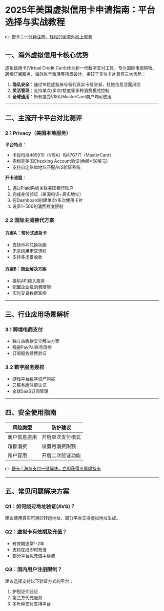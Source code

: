 # 2025年美国虚拟信用卡申请指南：平台选择与实战教程

👉 [野卡 | 一分钟注册，轻松订阅海外线上服务](https://bbtdd.com/yeka)

## 一、海外虚拟信用卡核心优势
虚拟信用卡(Virtual Credit Card)作为新一代数字支付工具，专为国际电商购物、跨境订阅服务、海外账号激活等场景设计。相较于实体卡片具有三大优势：
1. **隐私安全**：通过16位虚拟账号替代真实卡号交易，杜绝信息泄露风险
2. **灵活管理**：支持单次/多次/额度等多种消费模式控制
3. **全球通用**：所有接受VISA/MasterCard商户均可使用

---

## 二、主流开卡平台对比测评
### 2.1 Privacy（美国本地服务）
**平台特点**：
- 卡段包括485910（VISA）和476771（MasterCard）
- 需绑定美国Checking Account验证(余额>50美元)
- 支持自定账单地址匹配AVS验证系统

**开卡流程**：
1. 通过Plaid系统关联美国银行账户
2. 完成身份验证（美国电话+真实地址）
3. 在Dashboard创建单次/多次使用卡片
4. 设置$1-$500的消费额度限制

### 2.2 国际主流替代方案
#### 方案A：预付式虚拟卡
- 支持币种兑换功能
- 无需信用审查流程
- 支持多场景收款

#### 方案B：商业解决方案
- 提供API接入服务
- 配置企业级消费限制
- 实时交易数据监控

---

## 三、行业应用场景解析
### 3.1 跨境电商支付
- 独立站收款安全解决方案
- 规避PayPal账号风控
- 订阅服务续费验证

### 3.2 数字服务授权
- 游戏平台数字资产购买
- 云服务商注册认证
- 全球SaaS订阅管理

---

## 四、安全使用指南
| 风险类型 | 防护建议 |
|---------|----------|
| 商户信息盗用 | 开启单次支付模式 |
| 超额消费 | 设置月消费限额 |
| 账户冒用 | 开启二次验证功能 |

👉 [野卡 | 海淘支付一键解决，立即获得专属虚拟卡](https://bbtdd.com/yeka)

---

## 五、常见问题解决方案
### Q1：如何绕过地址验证(AVS)？
建议使用真实可溯的转运地址，部分平台支持虚拟地址生成。

### Q2：虚拟卡有效期及充值？
- 有效期通常1-2年
- 支持在线即时充值
- 部分平台免充值手续费

### Q3：国内用户注册限制？
建议选择支持以下验证方式的平台：
1. 护照证件验证
2. 第三方代充服务
3. 多币种支付支持平台